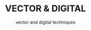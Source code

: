 ---
layout: gallery
title: VECTOR & DIGITAL
subtitle: vector and digital techniques
permalink: /illustration12/
desc: A selection of vector illustration for clients including Red Engine Media, Betterware and Think Global Sports.
pickerImage: /imgs/illustration/vector-illustration/dts-houses-thumb2.jpg
images:
  - desktop: /imgs/illustration/vector-illustration/desktop/1-dts-houses-dt.jpg
    mobile: /imgs/illustration/vector-illustration/mobile/1-dts-houses-m.jpg
    caption: fashion illustration
  - desktop: /imgs/illustration/vector-illustration/desktop/2-drone-mock-dt.jpg
    mobile: /imgs/illustration/bowie-by-oneill/mobile/2-drone-mock-m.jpg
    caption: fashion illustration
  - desktop: /imgs/illustration/vector-illustration/desktop/3-betterware-map-dt.jpg
    mobile: /imgs/illustration/vector-illustration/mobile/3-betterware-map-m.jpg
    caption: fashion illustration
  - desktop: /imgs/illustration/vector-illustration/desktop/4-betterware-selection-dt.jpg
    mobile: /imgs/illustration/vector-illustration/mobile/4-betterware-selection-m.jpg
    caption: fashion illustration
  - desktop: /imgs/illustration/vector-illustration/desktop/5-valentine-infographic-dt.jpg
    mobile: /imgs/illustration/vector-illustration/mobile/5-valentine-infographic-m.jpg
    caption: fashion illustration
---